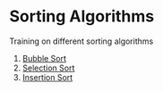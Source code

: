 # Sorting Algorithms

Training on different sorting algorithms

1. [Bubble Sort](bubble.c)
2. [Selection Sort](selection.c)
3. [Insertion Sort](insertion.c)
